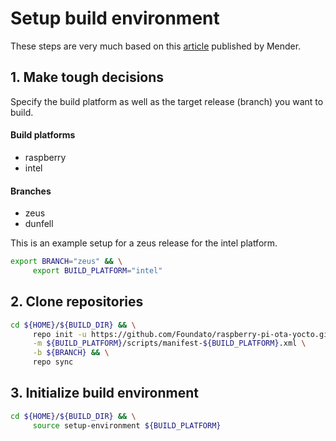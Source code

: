 # Setup build environment

These steps are very much based on this [article]((https://hub.mender.io/t/raspberry-pi-4-model-b/889)) published by Mender.

## 1. Make tough decisions
Specify the build platform as well as the target release (branch) you want to build. 

#### Build platforms
* raspberry
* intel

#### Branches
* zeus
* dunfell

This is an example setup for a zeus release for the intel platform. 
```bash
export BRANCH="zeus" && \
     export BUILD_PLATFORM="intel"
```

## 2. Clone repositories

```bash
cd ${HOME}/${BUILD_DIR} && \
     repo init -u https://github.com/Foundato/raspberry-pi-ota-yocto.git \
     -m ${BUILD_PLATFORM}/scripts/manifest-${BUILD_PLATFORM}.xml \
     -b ${BRANCH} && \
     repo sync
```

## 3. Initialize build environment

```bash
cd ${HOME}/${BUILD_DIR} && \
     source setup-environment ${BUILD_PLATFORM}
```
